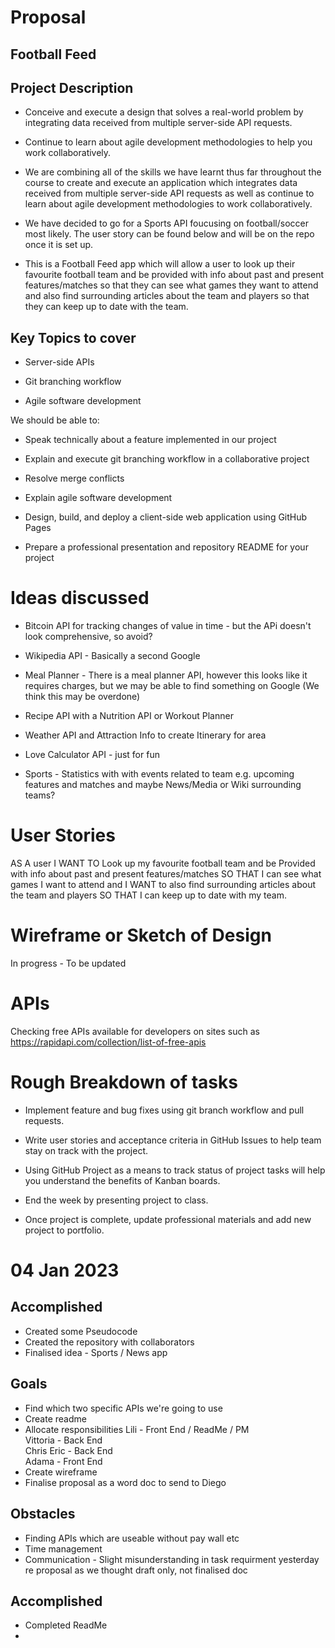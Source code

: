 # Proposal


## Football Feed


## Project Description

* Conceive and execute a design that solves a real-world problem by integrating data received from multiple server-side API requests. 

* Continue to learn about agile development methodologies to help you work collaboratively.

* We are combining all of the skills we have learnt thus far throughout the course to create and execute an application which integrates data received from multiple server-side API requests as well as continue to learn about agile development methodologies to work collaboratively.  

* We have decided to go for a Sports API foucusing on football/soccer most likely. The user story can be found below and will be on the repo once it is set up. 

* This is a Football Feed app which will allow a user to look up their favourite football team and be provided with info about past and present features/matches so that they can see what games they want to attend and also find surrounding articles about the team and players so that they can keep up to date with the team.




## Key Topics to cover

* Server-side APIs

* Git branching workflow

* Agile software development

We should be able to:

* Speak technically about a feature implemented in our project

* Explain and execute git branching workflow in a collaborative project

* Resolve merge conflicts

* Explain agile software development

* Design, build, and deploy a client-side web application using GitHub Pages

* Prepare a professional presentation and repository README for your project


# Ideas discussed

* Bitcoin API for tracking changes of value in time - but the APi doesn't look comprehensive, so avoid?

* Wikipedia API - Basically a second Google

* Meal Planner - There is a meal planner API, however this looks like it requires charges, but we may be able to find something on Google (We think this may be overdone)

* Recipe API with a Nutrition API or Workout Planner

* Weather API and Attraction Info to create Itinerary for area

* Love Calculator API - just for fun

* Sports - Statistics with with events related to team e.g. upcoming features and matches and maybe News/Media or Wiki surrounding teams?


# User Stories

AS A user I WANT TO 
Look up my favourite football team and be
Provided with info about past and present features/matches 
SO THAT I can see what games I want to attend and
I WANT to also find surrounding articles about the team and players 
SO THAT I can keep up to date with my team.

# Wireframe or Sketch of Design

In progress - To be updated 

# APIs

Checking free APIs available for developers on sites such as https://rapidapi.com/collection/list-of-free-apis


# Rough Breakdown of tasks

* Implement feature and bug fixes using git branch workflow and pull requests.

* Write user stories and acceptance criteria in GitHub Issues to help team stay on track with the project. 

* Using GitHub Project as a means to track status of project tasks will help you understand the benefits of Kanban boards.

* End the week by presenting project to class. 

* Once project is complete, update  professional materials and add new project to portfolio.


# 04 Jan 2023

## Accomplished

* Created some Pseudocode
* Created the repository with collaborators
* Finalised idea - Sports / News app

## Goals

* Find which two specific APIs we're going to use
* Create readme
* Allocate responsibilities
    Lili - Front End / ReadMe / PM  
    Vittoria - Back End  
    Chris Eric - Back End  
    Adama - Front End  
* Create wireframe 
* Finalise proposal as a word doc to send to Diego

## Obstacles
* Finding APIs which are useable without pay wall etc 
* Time management
* Communication - Slight misunderstanding in task requirment yesterday re proposal as we thought draft only, not finalised doc


## Accomplished

* Completed ReadMe
* 
















